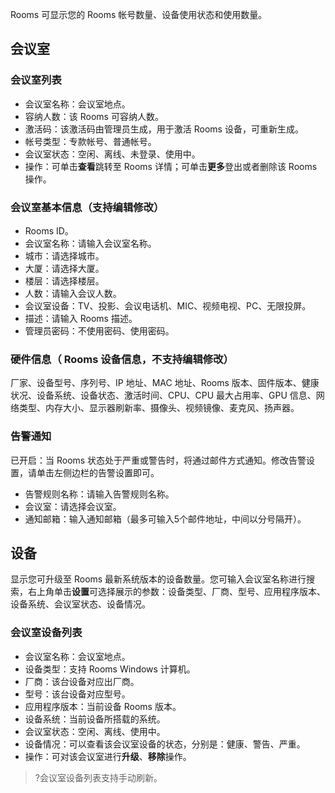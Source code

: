 Rooms 可显示您的 Rooms 帐号数量、设备使用状态和使用数量。
 
## 会议室
### 会议室列表
- 会议室名称：会议室地点。
- 容纳人数：该 Rooms 可容纳人数。
- 激活码：该激活码由管理员生成，用于激活 Rooms 设备，可重新生成。
- 帐号类型：专款帐号、普通帐号。
- 会议室状态：空闲、离线、未登录、使用中。
- 操作：可单击**查看**跳转至 Rooms 详情；可单击**更多**登出或者删除该 Rooms 操作。

### 会议室基本信息（支持编辑修改）
- Rooms ID。
- 会议室名称：请输入会议室名称。
- 城市：请选择城市。
- 大厦：请选择大厦。
- 楼层：请选择楼层。
- 人数：请输入会议人数。
- 会议室设备：TV、投影、会议电话机、MIC、视频电视、PC、无限投屏。
- 描述：请输入 Rooms 描述。
- 管理员密码：不使用密码、使用密码。

### 硬件信息（ Rooms 设备信息，不支持编辑修改）
厂家、设备型号、序列号、IP 地址、MAC 地址、Rooms 版本、固件版本、健康状况、设备系统、设备状态、激活时间、CPU、CPU 最大占用率、GPU 信息、网络类型、内存大小、显示器刷新率、摄像头、视频镜像、麦克风、扬声器。

### 告警通知
已开启：当 Rooms 状态处于严重或警告时，将通过邮件方式通知。修改告警设置，请单击左侧边栏的告警设置即可。
- 告警规则名称：请输入告警规则名称。
- 会议室：请选择会议室。
- 通知邮箱：输入通知邮箱（最多可输入5个邮件地址，中间以分号隔开）。

## 设备
显示您可升级至 Rooms 最新系统版本的设备数量。您可输入会议室名称进行搜索，右上角单击**设置**可选择展示的参数：设备类型、厂商、型号、应用程序版本、设备系统、会议室状态、设备情况。

### 会议室设备列表
- 会议室名称：会议室地点。
- 设备类型：支持 Rooms Windows 计算机。
- 厂商：该台设备对应出厂商。
- 型号：该台设备对应型号。
- 应用程序版本：当前设备 Rooms 版本。
- 设备系统：当前设备所搭载的系统。
- 会议室状态：空闲、离线、使用中。
- 设备情况：可以查看该会议室设备的状态，分别是：健康、警告、严重。
- 操作：可对该会议室进行**升级**、**移除**操作。
>?会议室设备列表支持手动刷新。
 
	

